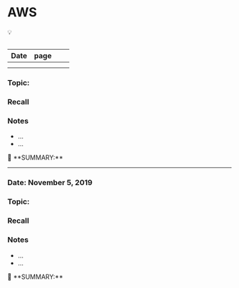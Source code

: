# AWS

<aside>
💡

</aside>

## 

### 

| Date | page |  |  |
| --- | --- | --- | --- |
|  |  |  |  |
|  |  |  |  |

### Topic:

### Recall

### Notes

- ...
- ...

<aside>
📌 **SUMMARY:**

</aside>

---

### Date: November 5, 2019

### Topic:

### Recall

### Notes

- ...
- ...

<aside>
📌 **SUMMARY:**

</aside>